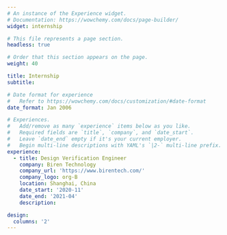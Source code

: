 ```yaml
---
# An instance of the Experience widget.
# Documentation: https://wowchemy.com/docs/page-builder/
widget: internship

# This file represents a page section.
headless: true

# Order that this section appears on the page.
weight: 40

title: Internship
subtitle:

# Date format for experience
#   Refer to https://wowchemy.com/docs/customization/#date-format
date_format: Jan 2006

# Experiences.
#   Add/remove as many `experience` items below as you like.
#   Required fields are `title`, `company`, and `date_start`.
#   Leave `date_end` empty if it's your current employer.
#   Begin multi-line descriptions with YAML's `|2-` multi-line prefix.
experience:
  - title: Design Verification Engineer
    company: Biren Technology
    company_url: 'https://www.birentech.com/'
    company_logo: org-B
    location: Shanghai, China
    date_start: '2020-11'
    date_end: '2021-04'
    description: 

design:
  columns: '2'
---
```

